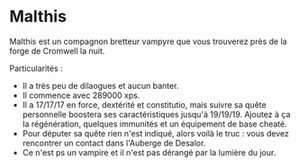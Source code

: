 # Malthis
Malthis est un compagnon bretteur vampyre que vous trouverez près de la forge de Cromwell la nuit.

Particularités :

- Il a très peu de dilaogues et aucun banter.
- Il commence avec 289000 xps.
- Il a 17/17/17 en force, dextérité et constitutio, mais suivre sa quête personnelle boostera ses caractéristiques jusqu'à 19/19/19. Ajoutez à ça la régénération, quelques immunités et un équipement de base cheaté.
- Pour députer sa quête rien n'est indiqué, alors voilà le truc : vous devez rencontrer un contact dans l'Auberge de Desalor.
- Ce n'est ps un vampire et il n'est pas dérangé par la lumière du jour.
